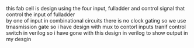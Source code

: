this fab cell is design using the four input, fulladder and control signal that control the input of fulladder  
by one of input  in combinational circuits  there is no clock gating so we use trnasmission gate  so i have
design with mux to contorl inputs  tranif control switch in verilog  so i have gone with this design in verilog 
to show output in my desgin
